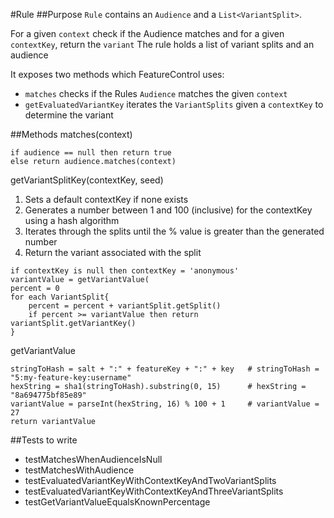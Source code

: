 #Rule
##Purpose
`Rule` contains an `Audience` and a `List<VariantSplit>`.

For a given `context` check if the Audience matches and for a given `contextKey`, return the `variant` 
The rule holds a list of variant splits and an audience

It exposes two methods which FeatureControl uses:
* `matches` checks if the Rules `Audience` matches the given `context`
* `getEvaluatedVariantKey` iterates the `VariantSplits` given a `contextKey` to determine the variant



##Methods
matches(context)
```
if audience == null then return true
else return audience.matches(context)
```

getVariantSplitKey(contextKey, seed)
1. Sets a default contextKey if none exists
2. Generates a number between 1 and 100 (inclusive) for the contextKey using a hash algorithm
3. Iterates through the splits until the % value is greater than the generated number
4. Return the variant associated with the split
```
if contextKey is null then contextKey = 'anonymous'
variantValue = getVariantValue(
percent = 0
for each VariantSplit{
    percent = percent + variantSplit.getSplit()
    if percent >= variantValue then return variantSplit.getVariantKey()
}
```

getVariantValue
```
stringToHash = salt + ":" + featureKey + ":" + key   # stringToHash = "5:my-feature-key:username"
hexString = sha1(stringToHash).substring(0, 15)      # hexString = "8a694775bf85e89"
variantValue = parseInt(hexString, 16) % 100 + 1     # variantValue = 27
return variantValue
```

##Tests to write
* testMatchesWhenAudienceIsNull
* testMatchesWithAudience
* testEvaluatedVariantKeyWithContextKeyAndTwoVariantSplits
* testEvaluatedVariantKeyWithContextKeyAndThreeVariantSplits
* testGetVariantValueEqualsKnownPercentage

